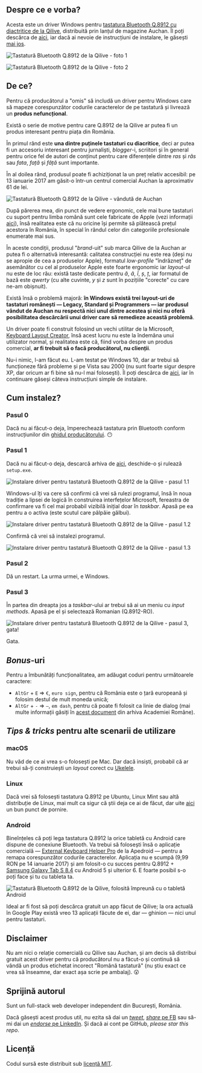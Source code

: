 ## Despre ce e vorba?

Acesta este un driver Windows pentru [tastatura Bluetooth Q.8912 cu diactritice de la Qilive](http://www.qilive.com/ro/produit/tastatura-compacta-bluetooth), distribuită prin lanțul de magazine Auchan. Îl poți descărca de [aici](https://github.com/icflorescu/qilive-q8912-kbd-driver-win-ro/releases/download/1.0.0/q8912ro.zip), iar dacă ai nevoie de instrucțiuni de instalare, le găsești [mai jos](#cum-instalez).

![Tastatură Bluetooth Q.8912 de la Qilive - foto 1](https://cloud.githubusercontent.com/assets/581999/21957827/7a028862-daa8-11e6-8102-705b6fa59dce.jpg)

![Tastatură Bluetooth Q.8912 de la Qilive - foto 2](https://cloud.githubusercontent.com/assets/581999/21957831/7a1b7e12-daa8-11e6-854b-82ddc5386772.jpg)

## De ce?

Pentru că producătorul a "omis" să includă un driver pentru Windows care să mapeze corespunzător codurile caracterelor de pe tastatură și livrează un **produs nefuncțional**.

Există o serie de motive pentru care Q.8912 de la Qilive ar putea fi un produs interesant pentru piața din România.

În primul rând este **una dintre puținele tastaturi cu diacritice**, deci ar putea fi un accesoriu interesant pentru jurnaliști, *blogger*-i, scriitori și în general pentru orice fel de autori de conținut pentru care diferențele dintre *ras* și *râs* sau *fata*, *față* și *fâță* sunt importante.

În al doilea rând, produsul poate fi achiziționat la un preț relativ accesibil: pe 13 ianuarie 2017 am găsit-o într-un centrul comercial Auchan la aproximativ 61 de lei.

![Tastatură Bluetooth Q.8912 de la Qilive - vândută de Auchan](https://cloud.githubusercontent.com/assets/581999/21957829/7a03a2ce-daa8-11e6-95b6-20b512d5824b.jpg)

După părerea mea, din punct de vedere ergonomic, cele mai bune tastaturi cu suport pentru limba română sunt cele fabricate de Apple (vezi informații [aici](https://support.apple.com/ro-ro/HT201794)), însă realitatea este că nu oricine își permite să plătească prețul acestora în România, în special în rândul celor din categoriile profesionale enumerate mai sus.

În aceste condiții, produsul "*brand*-uit" sub marca Qilive de la Auchan ar putea fi o alternativă interesantă: calitatea construcției nu este rea (deși nu se apropie de cea a produselor Apple), formatul *low-profile* "îndrăzneț" de asemănător cu cel al produselor Apple este foarte ergonomic iar *layout*-ul nu este de loc rău: există taste dedicate pentru *ă*, *â*, *î*, *ș*, *ț*, iar formatul de bază este *qwerty* (cu alte cuvinte, *y* și *z* sunt în pozițiile "corecte" cu care ne-am obișnuit).

Există însă o problemă majoră: **în Windows există trei layout-uri de tastaturi românești — Legacy, Standard și Programmers — iar produsul vândut de Auchan nu respectă nici unul dintre acestea și nici nu oferă posibilitatea descărcării unui driver care să remedieze această problemă**.

Un driver poate fi construit folosind un vechi utilitar de la Microsoft, [Keyboard Layout Creator](https://www.microsoft.com/en-us/download/details.aspx?id=22339), însă acest lucru nu este la îndemâna unui utilizator normal, și realitatea este că, fiind vorba despre un produs comercial, **ar fi trebuit să o facă producătorul, nu clienții**.

Nu-i nimic, l-am făcut eu. L-am testat pe Windows 10, dar ar trebui să funcționeze fără probleme și pe Vista sau 2000 (nu sunt foarte sigur despre XP, dar oricum ar fi bine să nu-l mai folosești). Îl poți descărca de [aici](https://github.com/icflorescu/qilive-q8912-kbd-driver-win-ro/releases/download/1.0.0/q8912ro.zip), iar în continuare găseși câteva instrucțiuni simple de instalare.

## Cum instalez?

### Pasul 0

Dacă nu ai făcut-o deja, împerechează tastatura prin Bluetooth conform instrucțiunilor din [ghidul  producătorului](http://www.qilive.com/sites/default/files/content/notice/pdf/im_q.8912_qilive_bluetooth_keyboard_2.pdf). :no_mouth:

### Pasul 1

Dacă nu ai făcut-o deja, descarcă arhiva de [aici](https://github.com/icflorescu/qilive-q8912-kbd-driver-win-ro/releases/download/1.0.0/q8912ro.zip), deschide-o și rulează `setup.exe`.

![Instalare driver pentru tastatură Bluetooth Q.8912 de la Qilive - pasul 1.1](https://cloud.githubusercontent.com/assets/581999/21957825/7a01c558-daa8-11e6-9fed-cf3ad3ce40e4.jpg)

Windows-ul îți va cere să confirmi că vrei să rulezi programul, însă în noua tradiție a lipsei de logică în construirea interfețelor Microsoft, fereastra de confirmare va fi cel mai probabil vizibilă inițial doar în *taskbar*. Apasă pe ea pentru a o activa (este scutul care pâlpăie gălbui).

![Instalare driver pentru tastatură Bluetooth Q.8912 de la Qilive - pasul 1.2](https://cloud.githubusercontent.com/assets/581999/21957826/7a028b00-daa8-11e6-802e-67ba972cbb89.jpg)

Confirmă că vrei să instalezi programul.

![Instalare driver pentru tastatură Bluetooth Q.8912 de la Qilive - pasul 1.3](https://cloud.githubusercontent.com/assets/581999/21957830/7a07ad42-daa8-11e6-8f33-759cff85e6b7.jpg)

### Pasul 2

Dă un restart. La urma urmei, e Windows.

### Pasul 3

În partea din dreapta jos a *taskbar*-ului ar trebui să ai un meniu cu *input methods*. Apasă pe el și selectează Romanian (Q.8912-RO).

![Instalare driver pentru tastatură Bluetooth Q.8912 de la Qilive - pasul 3, gata!](https://cloud.githubusercontent.com/assets/581999/21957828/7a036a84-daa8-11e6-8d62-a92b4f988a05.jpg)

Gata.

## *Bonus*-uri

Pentru a îmbunătăți funcționalitatea, am adăugat coduri pentru următoarele caractere:

- `AltGr` + `E` => `€`, `euro sign`, pentru că România este o țară europeană și folosim destul de mult moneda unică;
- `AltGr` + `-` => `—`, `em dash`, pentru că poate fi folosit ca linie de dialog (mai multe informații găsiți în [acest document](http://www.secarica.ro/std/InstitLingvTastatura-20031008.pdf) din arhiva Academiei Române).

## *Tips & tricks* pentru alte scenarii de utilizare

### macOS

Nu văd de ce ai vrea s-o folosești pe Mac. Dar dacă insiști, probabil că ar trebui să-ți construiești un *layout* corect cu [Ukelele](http://scripts.sil.org/cms/scripts/page.php?site_id=nrsi&id=ukelele).

### Linux

Dacă vrei să folosești tastatura Q.8912 pe Ubuntu, Linux Mint sau altă distribuție de Linux, mai mult ca sigur că știi deja ce ai de făcut, dar uite [aici](https://help.ubuntu.com/community/Custom%20keyboard%20layout%20definitions) un bun punct de pornire.

### Android

Bineînțeles că poți lega tastatura Q.8912 la orice tabletă cu Android care dispune de conexiune Bluetooth. Va trebui să folosești însă o aplicație comercială — [External Keyboard Helper Pro](https://play.google.com/store/apps/details?id=com.apedroid.hwkeyboardhelper&hl=en) de la Apedroid — pentru a remapa corespunzător codurile caracterelor. Aplicația nu e scumpă (9,99 RON pe 14 ianuarie 2017) și am folosit-o cu succes pentru Q.8912 + [Samsung Galaxy Tab S 8.4](http://www.gsmarena.com/samsung_galaxy_tab_s_8_4_lte-6435.php) cu Android 5 și ulterior 6. E foarte posibil s-o poți face și tu cu tableta ta.

![Tastatură Bluetooth Q.8912 de la Qilive, folosită împreună cu o tabletă Android](https://cloud.githubusercontent.com/assets/581999/21958113/1aa0ec1e-daae-11e6-9ab7-351d3f4cbbf2.jpg)

Ideal ar fi fost să poți descărca gratuit un app făcut de Qilive; la ora actuală în Google Play există vreo 13 aplicații făcute de ei, dar — ghinion — nici unul pentru tastaturi.

## Disclaimer

Nu am nici o relație comercială cu Qilive sau Auchan, și am decis să distribui gratuit acest driver pentru că producătorul nu a făcut-o și continuă să vândă un produs etichetat incorect "Română tastatură" (nu știu exact ce vrea să înseamne, dar exact așa scrie pe ambalaj). :astonished:

## Sprijină autorul

Sunt un full-stack web developer independent din București, România.

Dacă găsești acest produs util, nu ezita să dai un [*tweet*](http://twitter.com/share?text=Driver%20Windows%20pentru%20tastatură%20Bluetooth%20Qilive%20Q.8912%20de%20la%20Auchan!&amp;url=http%3A%2F%2Fgithub.com/icflorescu/qilive-q8912-kbd-driver-win-ro&amp;hashtags=tastatura,română,qilive&amp;via=icflorescu), [*share* pe FB](https://www.facebook.com/sharer/sharer.php?u=https%3A%2F%2Fgithub.com%2Ficflorescu%2Fqilive-q8912-kbd-driver-win-ro) sau să-mi dai un [*endorse* pe LinkedIn](https://www.linkedin.com/in/icflorescu). Și dacă ai cont pe GitHub, *please star this repo*.

## Licență

Codul sursă este distribuit sub [licență MIT](https://github.com/icflorescu/qilive-q8912-kbd-driver-win-ro/blob/master/LICENSE).    
